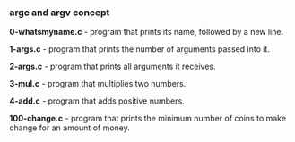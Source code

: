 ### argc and argv concept

**0-whatsmyname.c** - program that prints its name, followed by a new line.

**1-args.c** - program that prints the number of arguments passed into it.

**2-args.c** - program that prints all arguments it receives.

**3-mul.c** - program that multiplies two numbers.

**4-add.c** - program that adds positive numbers.

**100-change.c** - program that prints the minimum number of coins to make change for an amount of money.
